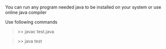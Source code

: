You can run any program needed java to be installed on your system or use online java compiler

Use following commands

> \>> javac test.java


> \>> java test
